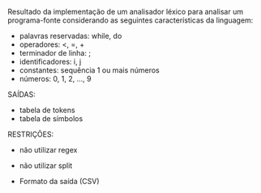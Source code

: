 Resultado da implementação de um analisador léxico para analisar um programa-fonte considerando as seguintes características da linguagem:

* palavras reservadas: while, do
* operadores: <, =, +
* terminador de linha: ;
* identificadores: i, j
* constantes: sequência 1 ou mais números
* números: 0, 1, 2, ..., 9

SAÍDAS:

* tabela de tokens
* tabela de símbolos

RESTRIÇÕES:
* não utilizar regex
* não utilizar split

* Formato da saída (CSV)